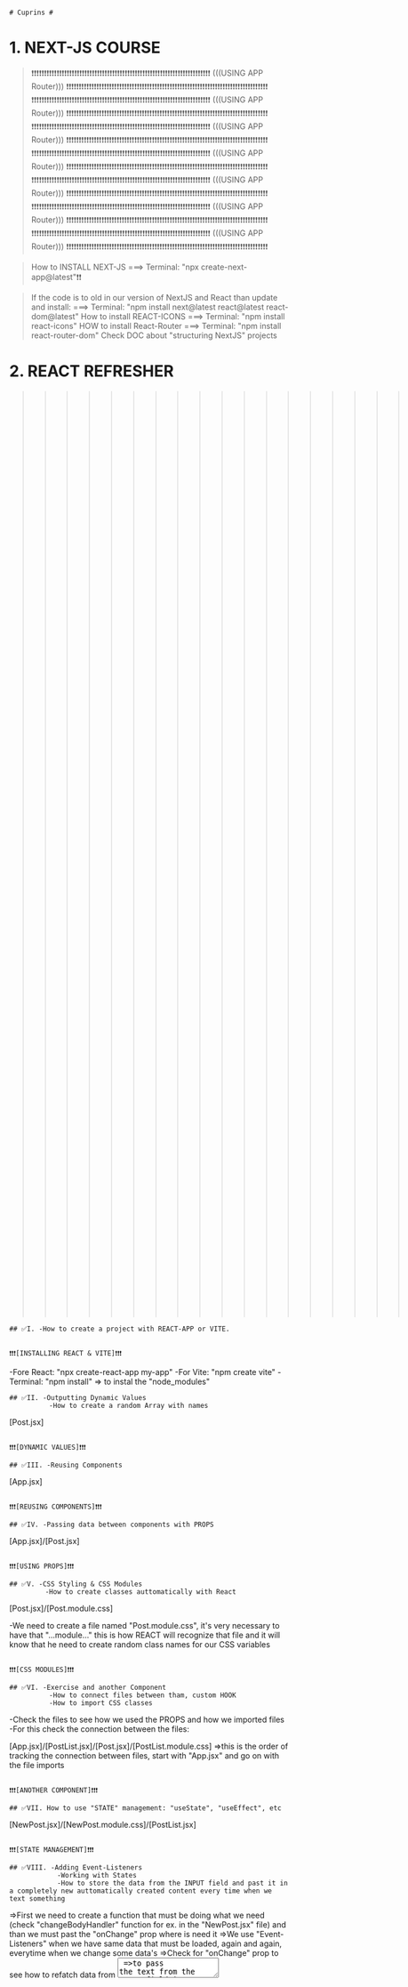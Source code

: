                                                                               # Cuprins #

# 1. NEXT-JS COURSE

> ❗❗❗❗❗❗❗❗❗❗❗❗❗❗❗❗❗❗❗❗❗❗❗❗❗❗❗❗❗❗❗❗❗❗❗❗❗❗❗❗❗❗❗❗❗❗❗❗❗❗❗❗❗❗❗❗❗❗❗❗❗❗❗❗❗❗❗❗❗❗❗ (((USING APP Router))) ❗❗❗❗❗❗❗❗❗❗❗❗❗❗❗❗❗❗❗❗❗❗❗❗❗❗❗❗❗❗❗❗❗❗❗❗❗❗❗❗❗❗❗❗❗❗❗❗❗❗❗❗❗❗❗❗❗❗❗❗❗❗❗❗❗❗❗❗❗❗❗❗❗❗❗❗❗❗❗❗
> ❗❗❗❗❗❗❗❗❗❗❗❗❗❗❗❗❗❗❗❗❗❗❗❗❗❗❗❗❗❗❗❗❗❗❗❗❗❗❗❗❗❗❗❗❗❗❗❗❗❗❗❗❗❗❗❗❗❗❗❗❗❗❗❗❗❗❗❗❗❗❗ (((USING APP Router))) ❗❗❗❗❗❗❗❗❗❗❗❗❗❗❗❗❗❗❗❗❗❗❗❗❗❗❗❗❗❗❗❗❗❗❗❗❗❗❗❗❗❗❗❗❗❗❗❗❗❗❗❗❗❗❗❗❗❗❗❗❗❗❗❗❗❗❗❗❗❗❗❗❗❗❗❗❗❗❗❗
> ❗❗❗❗❗❗❗❗❗❗❗❗❗❗❗❗❗❗❗❗❗❗❗❗❗❗❗❗❗❗❗❗❗❗❗❗❗❗❗❗❗❗❗❗❗❗❗❗❗❗❗❗❗❗❗❗❗❗❗❗❗❗❗❗❗❗❗❗❗❗❗ (((USING APP Router))) ❗❗❗❗❗❗❗❗❗❗❗❗❗❗❗❗❗❗❗❗❗❗❗❗❗❗❗❗❗❗❗❗❗❗❗❗❗❗❗❗❗❗❗❗❗❗❗❗❗❗❗❗❗❗❗❗❗❗❗❗❗❗❗❗❗❗❗❗❗❗❗❗❗❗❗❗❗❗❗❗
> ❗❗❗❗❗❗❗❗❗❗❗❗❗❗❗❗❗❗❗❗❗❗❗❗❗❗❗❗❗❗❗❗❗❗❗❗❗❗❗❗❗❗❗❗❗❗❗❗❗❗❗❗❗❗❗❗❗❗❗❗❗❗❗❗❗❗❗❗❗❗❗ (((USING APP Router))) ❗❗❗❗❗❗❗❗❗❗❗❗❗❗❗❗❗❗❗❗❗❗❗❗❗❗❗❗❗❗❗❗❗❗❗❗❗❗❗❗❗❗❗❗❗❗❗❗❗❗❗❗❗❗❗❗❗❗❗❗❗❗❗❗❗❗❗❗❗❗❗❗❗❗❗❗❗❗❗❗
> ❗❗❗❗❗❗❗❗❗❗❗❗❗❗❗❗❗❗❗❗❗❗❗❗❗❗❗❗❗❗❗❗❗❗❗❗❗❗❗❗❗❗❗❗❗❗❗❗❗❗❗❗❗❗❗❗❗❗❗❗❗❗❗❗❗❗❗❗❗❗❗ (((USING APP Router))) ❗❗❗❗❗❗❗❗❗❗❗❗❗❗❗❗❗❗❗❗❗❗❗❗❗❗❗❗❗❗❗❗❗❗❗❗❗❗❗❗❗❗❗❗❗❗❗❗❗❗❗❗❗❗❗❗❗❗❗❗❗❗❗❗❗❗❗❗❗❗❗❗❗❗❗❗❗❗❗❗
> ❗❗❗❗❗❗❗❗❗❗❗❗❗❗❗❗❗❗❗❗❗❗❗❗❗❗❗❗❗❗❗❗❗❗❗❗❗❗❗❗❗❗❗❗❗❗❗❗❗❗❗❗❗❗❗❗❗❗❗❗❗❗❗❗❗❗❗❗❗❗❗ (((USING APP Router))) ❗❗❗❗❗❗❗❗❗❗❗❗❗❗❗❗❗❗❗❗❗❗❗❗❗❗❗❗❗❗❗❗❗❗❗❗❗❗❗❗❗❗❗❗❗❗❗❗❗❗❗❗❗❗❗❗❗❗❗❗❗❗❗❗❗❗❗❗❗❗❗❗❗❗❗❗❗❗❗❗
> ❗❗❗❗❗❗❗❗❗❗❗❗❗❗❗❗❗❗❗❗❗❗❗❗❗❗❗❗❗❗❗❗❗❗❗❗❗❗❗❗❗❗❗❗❗❗❗❗❗❗❗❗❗❗❗❗❗❗❗❗❗❗❗❗❗❗❗❗❗❗❗ (((USING APP Router))) ❗❗❗❗❗❗❗❗❗❗❗❗❗❗❗❗❗❗❗❗❗❗❗❗❗❗❗❗❗❗❗❗❗❗❗❗❗❗❗❗❗❗❗❗❗❗❗❗❗❗❗❗❗❗❗❗❗❗❗❗❗❗❗❗❗❗❗❗❗❗❗❗❗❗❗❗❗❗❗❗

> How to INSTALL NEXT-JS ===> Terminal: "npx create-next-app@latest"❗❗

> If the code is to old in our version of NextJS and React than update and install: ===> Terminal: "npm install next@latest react@latest react-dom@latest"
> How to install REACT-ICONS ===> Terminal: "npm install react-icons"
> HOW to install React-Router ===> Terminal: "npm install react-router-dom"
> Check DOC about "structuring NextJS" projects

# 2. REACT REFRESHER

> > > > > > > > > > > > > > > > > > > > > > > > > > > > > > > > > > (((REACT-Crash-Course.-Next-JS ))) <<<<<<<<<<<<<<<<<<<<<<<<<<<<<<<<<<<<<<<<<<<<<<<<<<<<<<<<<<<<<<<<<

    ## ✅I. -How to create a project with REACT-APP or VITE.

                                                                     ❗❗❗[INSTALLING REACT & VITE]❗❗❗

-Fore React: "npx create-react-app my-app"
-For Vite: "npm create vite"
-Terminal: "npm install" => to instal the "node_modules"

    ## ✅II. -Outputting Dynamic Values
              -How to create a random Array with names

[Post.jsx]

                                                                        ❗❗❗[DYNAMIC VALUES]❗❗❗

    ## ✅III. -Reusing Components

[App.jsx]

                                                                        ❗❗❗[REUSING COMPONENTS]❗❗❗

    ## ✅IV. -Passing data between components with PROPS

[App.jsx]/[Post.jsx]

                                                                            ❗❗❗[USING PROPS]❗❗❗

    ## ✅V. -CSS Styling & CSS Modules
             -How to create classes auttomatically with React

[Post.jsx]/[Post.module.css]

-We need to create a file named "Post.module.css", it's very necessary to have that "...module..." this is how REACT will recognize that file and it will know that he need to create random class names for our CSS variables

                                                                            ❗❗❗[CSS MODULES]❗❗❗

    ## ✅VI. -Exercise and another Component
              -How to connect files between tham, custom HOOK
              -How to import CSS classes

-Check the files to see how we used the PROPS and how we imported files
-For this check the connection between the files:

[App.jsx]/[PostList.jsx]/[Post.jsx]/[PostList.module.css] =>this is the order of tracking the connection between files, start with "App.jsx" and go on with the file imports

                                                                        ❗❗❗[ANOTHER COMPONENT]❗❗❗

    ## ✅VII. How to use "STATE" management: "useState", "useEffect", etc

[NewPost.jsx]/[NewPost.module.css]/[PostList.jsx]

                                                                        ❗❗❗[STATE MANAGEMENT]❗❗❗

    ## ✅VIII. -Adding Event-Listeners
                -Working with States
                -How to store the data from the INPUT field and past it in a completely new auttomatically created content every time when we text something

=>First we need to create a function that must be doing what we need (check "changeBodyHandler" function for ex. in the "NewPost.jsx" file) and than we must past the "onChange" prop where is need it
=>We use "Event-Listeners" when we have same data that must be loaded, again and again, everytime when we change some data's
=>Check for "onChange" prop to see how to refatch data from <textarea/>
=>to pass the text from the INPUT field in a new content we must use "useState" Ract HOOK to do this

[NewPost.jsx]

                                                                            ❗❗❗[EVENT LISTENER & STATES]❗❗❗

    ## ✅IX. -Lifting State UP
              -How to use a "useState" or any other HOOK in the Parent file to be accesible in every file
              -HOOK State, making a state usable to all the files

=> If we have a state that is created in component A, but we need it in the component B we need to lift this state UP making it accesible to all the files that are connected with it

[NewPost.jsx]/[PostList.jsx]

                                                                            ❗❗❗[LIFTING THE STATE UP]❗❗❗

    ## ✅X. -The special children PROPS
             -How to pass PROPS/VALUES between files
             -How to create a POP-UP when you click a button

[PostList.jsx]/[Modal.jsx]

                                                                                ❗❗❗[CHILDREN PROPS]❗❗❗

    ## ✅XI. -State and conditional Content
              -How to close the MODAL WINDOW/ POP-UP content by pressing the BACKGROUND or the CLOSE Button

[PostList.jsx]/[Modal.jsx]

                                                                                ❗❗❗[MODAL WINDOW/POP-UP]❗❗❗

    ## ✅XII. -Adding a Shared Header & More State Management
               -How to open the MODAL WINDOW/ POP-UP content when we press a Button
               -How to create a Header

[MainHeader.jsx]/[App.jsx.=>replacing.the.name.with.the.file=>"Posts.jsx"]/[PostList.jsx]/[]

                                                                                ❗❗❗[POP-UP BUTTON]❗❗❗

    ## ✅XIII. Adding the Form Buttons

[NewPost.jsx]/[PostsList.jsx]

                                                                                ❗❗❗[FORM BUTTONS]❗❗❗

    ## ✅XIV. -Handling Form Submission
               -How to Submit the content MODAL WINDOW/POP-UP when press the "Submit" button
               -How to create dinamically/automatically new content when "Submit" the FORM

[NewPost.jsx]

                                                                                ❗❗❗[SUBMIT THE FORM]❗❗❗

    ## ✅XV. -Updating State Based on Previous State
              -How to take data from the INPUT content and create dynamically a new content in the page/display instead of hard coding

=> First we must take the data from "function submitHandler(event){...}" from "NewPost.jsx" file, check the "console.log" to see the data, and we must pass it in the "PostsList.jsx" file

[PostList.jsx]/[NewPost.jsx]

                                                                            ❗❗❗[UPDATING STATES DYNAMICALLY]❗❗❗

    ## ✅XVI. -Outputting List Data
               -How to take Data from the INPUT field and use it to create a new content

[PostList.jsx]/[]

                                                                            ❗❗❗[OUTPUTTING LIST DATA]❗❗❗

    ## ✅XVII. -Adding a Backend to the React SPA
                -Dummy Backend
                -How to create a STORE, rest API, backend SERVER

[FOLDER.dummy.backend.react.crash.course]

                                                                                ❗❗❗[BACKEND SPA]❗❗❗

    ## ✅XVIII. -Sending a POST HTTP Request
                 -How to sent requests to BACKEND data base

-fetch();
[PostList.jsx]/[app.js]

                                                                                ❗❗❗[BACKEND REQUESTS]❗❗❗

    ## ✅XIX. -Handling Side Effects with useEffect()
               -How to use UseEffect()
               -Gow to fetch page when we first visit/reload the page

[PostList.jsx]

                                                                                ❗❗❗[EFFECT WITH USEEFFECT]❗❗❗

    ## ✅XX. -Handling Loading State
             -How to create a Loading State until fetching data

[PostsList.jsx]

                                                                                    ❗❗❗[LOADING STATE]❗❗❗

    ## ✅XXI. -Understanding & Adding Routing
               -How to create more pages and connected them togheter
               -How to install REACT ROUTER
               -Addin Routes/connecting pages
               -How to create "Layout Routes", making the pages  even after connected with the URL to work by sending also the PROPS for functionallity

> Terminal: "npm install react-router-dom"
> -ROUTING => connecting multiple PATH's, more pages connected between according to the URL

[LESSON.38]/[main.jsx]/[RootLayout.jsx]/[NewPost.jsx]/[Posts.jsx]/[]

                                                                                    ❗❗❗[ADDING ROUTING]❗❗❗

    ## ✅XXII. -Linking & Navigating
                -How to create links where we can navigate and the App to steal work
                -{ LINK } component provided be REACT under the hood

[MainHeader.jsx]/[Modal.jsx]/[NewPost.jsx]

                                                                                    ❗❗❗[LINKING & NAVIGATING]❗❗❗

    ## ✅XXIII. -How to submitt Data with action
                 -How to display content after submitting the POP-UP/MODAL WINDOW
                 -How to take data from the INPUT field

[Lesson.44]/[main.jsx]/[NewPost.jsx]

                                                                                    ❗❗❗[SUBMITTING DATA]❗❗❗

    ## ✅XXIV. -Dynamic Routes
                -How to open a content/MODAL WINDOW/Pop-Up windows when we click on his content

[Lesson.45]/[main.jsx]/[PostDetails.jsx]/[Post.jsx]

                                                                                    ❗❗❗[DYNAMIC ROUTES]❗❗❗

> > > > > > > > > > > > > > > > > > > > > > > > > > > > > > > > > .> > > > > > > > > > > > > > > > > > > > > > > > > > > > > > > > > .
> > > > > > > > > > > > > > > > > > > > > > > > > > > > > > > > > .> > > > > > > > > > > > > > > > > > > > > > > > > > > > > > > > > .
> > > > > > > > > > > > > > > > > > > > > > > > > > > > > > > > >
> > > > > > > > > > > > > > > > > > > > > > > > > > > > > > > > > > (((2.NextJs.first.project))) <<<<<<<<<<<<<<<<<<<<<<<<<<<<<<<<<<<<<<<<<<<<<<<<<<<<<<<<<<<<<<<<<
> > > > > > > > > > > > > > > > > > > > > > > > > > > > > > > > > > .> > > > > > > > > > > > > > > > > > > > > > > > > > > > > > > > > .
> > > > > > > > > > > > > > > > > > > > > > > > > > > > > > > > > > .> > > > > > > > > > > > > > > > > > > > > > > > > > > > > > > > > .

# 3. NextJS Essentials (App Router)

    ## ✅I. -Understanding File-based Routing & React Server Components

[Lesson.87]

                                                                                      ❗❗❗[---]❗❗❗

    ## ✅II. -Adding Another Route via the File System
              -How to Add new "path's"/connections/pages in NextJS
              -How to name you files

> 1)-We add new "path's"/connections by creating a New Folder inside of the ["app"] FOLDER, for ex we can add a folder named: ["about"]
> 2)-Inside of ["about"] folder we now create a file named [page.js], this will create the connection between files in NextJS
> -In NextJS the file name does matter, because the name is the one who tell NextJS that we want that file as a page, if we need it as a page, for ex: "page.js", this page is responsible for the ROOT page/HOME page/ starting page

[Lesson.88]/[check.the.files.from.project]/[ABOUT/page.js]

=> page.js >>> Define page content
=> layout.js >>> Define wrapper around pages
=> not-found.js >>> Define "Not Found" fallback page
=> error.js >>> Define "Error" fallback page
=> loading.js >>> Fallback page wich is shown when there is a "loading" time
=> route.js >>> API route. does NOT return JSX code but instead data in the JSON format

                                                                                      ❗❗❗[---]❗❗❗

    ## ✅III. -Navigating between pages
               -How to connect pages auttomatically in NextJS
               -How to use "LINK" to connect pages/ SPA in NextJS

> Import "<Link href="/folder name"> ... code ... </Link>

[APP/page.js]

                                                                                      ❗❗❗[LINK SPA]❗❗❗

    ## ✅IV. -Working with Pages & Layout

> The "Layout" will wrapp the entire App inside her, it'a like a cover
> In NextJS "metadata" represents the Header of the App

[layout.js]

                                                                                      ❗❗❗[PAGES & LAYOUT]❗❗❗

    ## ✅V. -How to organize you'r NextJS project
             -How to import CSS files in NextJS
             -How to set a FAV ICON, the small round IMG for our srv/app (inside of the Folder "app" create/place an "Icon" named [icon.png], oblidatory the "icon" name, and the NextJS will auttomatically take the IMG and make it FEV ICON)

[Lesson.91]/[APP/ABOUT/icon.png]

    ## ✅VI. -Confinguring Dynamic Routes & Using Route Paramaters
              -How to create more pages inside of one Folder and make those pades separate

=> [APP/BLOG] => and now we must add a folder inside of paranteze drepte, ex: "[slug]", [page.js]. Always create a "page.js", only in this way NextJS will create the connection between pages
=>the "[slug]" folder dont need any connection from another file, this will auttomatically be activate when the user enter something else, for ex: "link.../meals/asdnasfajsf" now the [slug] folder will be open, consider it like an Error folder

[APP/BLOG/[SLUG]/page.js]

                                                                                         ❗❗❗[MORE PAGES]❗❗❗

> > > > > > > > > > > > > > > > > > > > > > > > > > > > > > > > > .> > > > > > > > > > > > > > > > > > > > > > > > > > > > > > > > > .
> > > > > > > > > > > > > > > > > > > > > > > > > > > > > > > > > .> > > > > > > > > > > > > > > > > > > > > > > > > > > > > > > > > .
> > > > > > > > > > > > > > > > > > > > > > > > > > > > > > > > >
> > > > > > > > > > > > > > > > > > > > > > > > > > > > > > > > > > (((USING APP Router))) <<<<<<<<<<<<<<<<<<<<<<<<<<<<<<<<<<<<<<<<<<<<<<<<<<<<<<<<<<<<<<<<<
> > > > > > > > > > > > > > > > > > > > > > > > > > > > > > > > > > (((3.NextJs.The Foodies App))) <<<<<<<<<<<<<<<<<<<<<<<<<<<<<<<<<<<<<<<<<<<<<<<<<<<<<<<<<<<<<<<<<
> > > > > > > > > > > > > > > > > > > > > > > > > > > > > > > > > > .> > > > > > > > > > > > > > > > > > > > > > > > > > > > > > > > > .
> > > > > > > > > > > > > > > > > > > > > > > > > > > > > > > > > > .> > > > > > > > > > > > > > > > > > > > > > > > > > > > > > > > > .

# 4. NextJS Essentials (App Router)

=>The Parrent "Layout" from the Root will apply to all the child Folder, and the "Layouts" inside of the child Folders will apply only to those Folders
[MEALS/layout.js]

    ## ✅I. -Adding a Custom Component to a Layout
             -How to create a Clickable Logo, Link
             -Creating the HEADER

[layout.js]/[main-header.js]

                                                                                         ❗❗❗[CUSTOM COMPONENT]❗❗❗

    ## ✅II. -How to connect pages in NextJs

[check.The.Foodies.App]

    ## ✅III. -How to style the NextJS Project using CSS Modules
               -How to import CSS Classes in NextJS, React

[Lesson.99]/[main-header.js]/[main-header.css]

> import "./globals.css"; ---> this will affect all pages on all components❗❗❗❗
> import classes from "./main-header.module.css"; ---> this will import classes only for the current file❗❗❗❗

                                                                                         ❗❗❗[CSS MODULES STYLE]❗❗❗

    ## ✅IV. -How to optimize IMG's/images in NextJS. Image Component
              -How to upload "lazy images" that display's only if they're visible on the page, for better performance

> For more details check the DOC on the NEXT.js page at "Building Your Application" and <Image>
> Import auto settings for every desktop, device, etc from: "import logoImg from "@/assests/logo.png""
> import Image from "next/image" ... inside of code write: <Image>

[main-header.js]

                                                                                         ❗❗❗[[IMAGE]]❗❗❗

    ## ✅V. -How to add an IMAGE slideshow
             -How to create slides
             -How to auttomatically change/load IMG's at every "interval" amount of sec's

[IMAGES/image.slideshow.js]/[]

                                                                                         ❗❗❗[SLIDESHOW IMAGE]❗❗❗

    ## ✅VI. -React Server Components VS Client Components - When to use what?
             -How to auttomatically change/load IMG's at every "interval" amount of sec's
             -IMPORTANT, check doc's on NextJS about "React Server Components (RSC)" "Client Components"

> We need to use "use client"; at the top of the file to make effect. We use "use client" when we have some effect on the server client and not at the backend, all the actions on the client side/front-end will need the "use client" in NextJS
> "use client";

[image-slideshow.js]

                                                                                    ❗❗❗[SERVER/CLIENTS COMPONENTS]❗❗❗

    ## ✅VII. -Using Client Components Effieciently
               -How to check wich page is active, on wicch page is the user and make the title more shinny/different
               -Active path

> NextJS gives us this solution for checking the active path: "import {usePathname} from "next/navigation"" ....... check the [main-header.js]

[COMMUNITY/page.js]/[page.module.css]/[main-header.js]

                                                                                    ❗❗❗[EXERCISING CLIENT COMPONENTS]❗❗❗

    ## ✅VIII. -Outputting Meals Data & Images with Unknown Dimensions
                -How to upload IMG's with different dimensions & auto sett the full/filled dimensions
                -How to take data & IMG's

[MEALS/page.js]/[COMPONENTS/MEALS/meals-grid.js]/[COMPONENTS/MEALS/meal-item.js]

                                                                                    ❗❗❗[OUTPUTTING DATA & IMG's]❗❗❗

    ## ✅IX. -How to sett Up a SQLite Database
              -How to sett up a small backend for small mobile App
              -How to install a backend data base with SQL
              -How to Fetch data By Leveraging NextJS & Fullstack Capabilities
              -How to upload DATA's/INFO's from the backend
              -How to Fetch/Insert and Get Data from the backend file
              -How to directly use "async" and "await" in a function, available only in NextJS on server components and no "useEffect" HOOK

> Terminal: "npm install better-sqlite3" .NOTE (must cancel the APP terminal before proceed the instalation)
> "initdb.js" is a backend structure
> After Installing the SQLite and created the file run in the Terminal: "node initdb.js" to run the file
> In our case after the "node initdb.js" was finish there will be created a new file named "meals.db"

[initdb.js]/[MEALS/SHARE/page.js]/[LIB/meals.js]/[meal-item.js]/[meals-grid.js]

                                                                                    ❗❗❗[SQLITE DATABASE]❗❗❗

    ## ✅X. -Adding a Loading Page
             -Using Suspense & Streamed Responses For Granular Loading State Management
             -How to INSTANT display some contents but also the LOADING Spinner
             -Content & Loading Statement simultaneous

[APP/MEALS/loading-out.js]/[APP/page.js]/[APP/MEALS/page.js]

                                                                                    ❗❗❗[LOADING PAGE]❗❗❗

    ## ✅XI. -Handling Errors
              -How to set Errors for pages that are not founded/ for ex: "404 | page not found"
              -Handling "Not Found" States

[APP/MEALS/errors.js]/[LIB/meals.js]/[APP/not-found.js]

                                                                                    ❗❗❗[HANDLING ERROS]❗❗❗

    ## ✅XII. -Loading & Rendering Meal Details via Dynamic Routes & Route Parameters

[APP/MEALS/mealSLUG/page.js]/[LIB/meals.js]

                                                                            ❗❗❗[DYNAMIC ROUTES & ROUTE PARAMETERS]❗❗❗

    ## ✅XIII. -Throwing Not Found Erros For Individual Meals
                -How to Throw Erros for some specific cotents
                -Error "Not Found" function provided by NextJS(will acces the closest file for Errors in the App)

[MEALS/mealSLUG/page.js]

                                                                            ❗❗❗[INDIVIDUAL CONTENT ERROR]❗❗❗

    ## ✅XIV. -How to add new content/creating new "Meals" content
               -Uploading photo's/IMG's from computer
               -How to preview the IMG after you upload it, displaying a small version of the original IMG
               -How to Upload multiple IMG's
               -How to edit the "Choose picture/IMG" button

[Lesson.116]/[MEALS/SHARE/page.js]/[COMPONENTS/MEALS/image-picker.js]

                                                                            ❗❗❗[CREATING NEW CONTENT]❗❗❗
                                                                            ❗❗❗[PREVIEW IMAGE]❗❗❗

    ## ✅XV. -Introducing & Using Server Actions for Handling Form Submissions
              -How to store/take info's/data from the "Form Submissions/Fields"
              -How to create new content after adding/completing the Form Submissions
              -How to Store Server Actions in Separate Files (used when we want to store data from Input Form inside of a page wich is "use client", NOTE that we can't store info's in a file that is "use client" so check the files, check the "actions.js" file from bellow 👇)

[MEALS/SHARE/page.js]/[COMPONENTS/LIB/actions.js]

                                                                            ❗❗❗[HANDLING FORM SUBMISSIONS]❗❗❗

    ## ✅XVI. -Creating a Slug & Sanitizing User Input for XSS Preotection
               -How to save/store meals
               -How to save/How to store data
               -How to protect against cross-site scripting attacks
               -How to install "Slug"/How to create friendly Titles using Slugify

> Terminal: npm install slugify ----->friendly and recreated URL titles
> Terminal: npm install xss ----->Protection against scrpt attacks
> We need to Protect our App. from Scripting attack because we are storing the data's/info's from the user and siplaying as an HTML, check the [MEALS/mealSLUG/page.js]

[LEAB/meals.js]

                                                                                    ❗❗❗[XSS PROTECTION]❗❗❗

    ## ✅XVII. -Storing Uploaded Images & Storing Data in the Database
                -How to store IMG's in the Database
                -How to use "fs" fileSystem/API: "import fs from 'node:fs'"
                -How to create a "path" to the IMG and not store it in the Data Base, good for Performance
                -How to "redirect" the user to a different page after finishing to complet some conte/create a new "meal" table

[Lesson.122]/[PUBLIC/images]/[LIB/meals]

                                                                                    ❗❗❗[STORING IMG's]❗❗❗

    ## ✅XVIII. -Managing the Form Submission Status with useFormStatus
                 -How to update the Button and tell the User that the request it's on its way

> we need to import the: import {useFormStatus} from 'react-dom';

[COMPONENTS/MEALS/meals-form-submit.js]/[]

                                                                                    ❗❗❗[SUBMISSION STATUS]❗❗❗

    ## ✅XIX. -Adding Server-Side Input Validation
               -How to check/validate the data/info's that we take from the user
               -How to check data's from the User
               -How to validate Data on the Server-Side and not only on the Client-Side
               -How to display the Error Validation on the same Page where we have the INPUT field page for data/info's, bcs if we sent the User to an Error Page than all the info's from completed fields will be lost, so we can display that Error on the same page
               -Working with Server Action Responses & useFormState

> NOTE . we make the Error to work and be displayed on the same page and not redirect, but this Error can also be customized, something fancy or some POP-UP, etc

[LIB/actions.js]/[MEALS/SHARE/page.js]

                                                                                    ❗❗❗[INPUT VALIDATION]❗❗❗

    ## ✅XX. -How to prepare the project ofr Production in NextJS and making the App to work as expected
              -How to FIX the Cache in NextJS

> Starting for PRODUCTION... Terminal: 'npm run build'
> Checking the App... Termina: 'npm start'

[Lesson.126]/[LIB/action.js]/[]

                                                                                    ❗❗❗[FIXING NEXT.JS FOR PRODUCTION]❗❗❗

    ## ✅XXI. -How to store IMG's for NextJS App./ Need to use another Library that act like a Cloud where the App. can store those IMG's
               -Check the Lesson 128-129

[Lesson.128-129]

    ## ✅XXII. -How to add "Static MetaData" to pages

> This Metadata represents the title and descrition of a page, if we add this code to every file/page that we have we can set different titles to all our contents

[Lesson.130]/[layout.js]/[MEALS/page.js]

                                                                                    ❗❗❗🌠🌠[STATIC METADATA]🌠🌠❗❗❗

    ## ✅XXIII. -How to add "Dynamic MetaData" to pages

> This "Dynamic MetaData" is used for pages that will be re-render/dynamic pages

[MEALS/mealSLUG/page.js]

                                                                                    ❗❗❗🌠🌠[DYNAMIC METADATA]🌠🌠❗❗❗

> ❗❗❗❗❗❗❗❗❗❗❗❗❗❗❗❗❗❗❗❗❗❗❗❗❗❗❗❗❗❗❗❗❗❗❗❗❗❗❗❗❗❗❗❗❗❗❗❗❗❗❗❗❗❗❗❗❗❗❗❗❗❗❗❗❗❗❗❗❗❗ (((USING PAGES Router))) ❗❗❗❗❗❗❗❗❗❗❗❗❗❗❗❗❗❗❗❗❗❗❗❗❗❗❗❗❗❗❗❗❗❗❗❗❗❗❗❗❗❗❗❗❗❗❗❗❗❗❗❗❗❗❗❗❗❗❗❗❗❗❗❗❗❗❗❗❗❗❗❗❗❗❗❗❗❗❗❗
> ❗❗❗❗❗❗❗❗❗❗❗❗❗❗❗❗❗❗❗❗❗❗❗❗❗❗❗❗❗❗❗❗❗❗❗❗❗❗❗❗❗❗❗❗❗❗❗❗❗❗❗❗❗❗❗❗❗❗❗❗❗❗❗❗❗❗❗❗❗❗ (((USING PAGES Router))) ❗❗❗❗❗❗❗❗❗❗❗❗❗❗❗❗❗❗❗❗❗❗❗❗❗❗❗❗❗❗❗❗❗❗❗❗❗❗❗❗❗❗❗❗❗❗❗❗❗❗❗❗❗❗❗❗❗❗❗❗❗❗❗❗❗❗❗❗❗❗❗❗❗❗❗❗❗❗❗❗
> ❗❗❗❗❗❗❗❗❗❗❗❗❗❗❗❗❗❗❗❗❗❗❗❗❗❗❗❗❗❗❗❗❗❗❗❗❗❗❗❗❗❗❗❗❗❗❗❗❗❗❗❗❗❗❗❗❗❗❗❗❗❗❗❗❗❗❗❗❗❗ (((USING PAGES Router))) ❗❗❗❗❗❗❗❗❗❗❗❗❗❗❗❗❗❗❗❗❗❗❗❗❗❗❗❗❗❗❗❗❗❗❗❗❗❗❗❗❗❗❗❗❗❗❗❗❗❗❗❗❗❗❗❗❗❗❗❗❗❗❗❗❗❗❗❗❗❗❗❗❗❗❗❗❗❗❗❗
> ❗❗❗❗❗❗❗❗❗❗❗❗❗❗❗❗❗❗❗❗❗❗❗❗❗❗❗❗❗❗❗❗❗❗❗❗❗❗❗❗❗❗❗❗❗❗❗❗❗❗❗❗❗❗❗❗❗❗❗❗❗❗❗❗❗❗❗❗❗❗ (((USING PAGES Router))) ❗❗❗❗❗❗❗❗❗❗❗❗❗❗❗❗❗❗❗❗❗❗❗❗❗❗❗❗❗❗❗❗❗❗❗❗❗❗❗❗❗❗❗❗❗❗❗❗❗❗❗❗❗❗❗❗❗❗❗❗❗❗❗❗❗❗❗❗❗❗❗❗❗❗❗❗❗❗❗❗
> ❗❗❗❗❗❗❗❗❗❗❗❗❗❗❗❗❗❗❗❗❗❗❗❗❗❗❗❗❗❗❗❗❗❗❗❗❗❗❗❗❗❗❗❗❗❗❗❗❗❗❗❗❗❗❗❗❗❗❗❗❗❗❗❗❗❗❗❗❗❗ (((USING PAGES Router))) ❗❗❗❗❗❗❗❗❗❗❗❗❗❗❗❗❗❗❗❗❗❗❗❗❗❗❗❗❗❗❗❗❗❗❗❗❗❗❗❗❗❗❗❗❗❗❗❗❗❗❗❗❗❗❗❗❗❗❗❗❗❗❗❗❗❗❗❗❗❗❗❗❗❗❗❗❗❗❗❗
> ❗❗❗❗❗❗❗❗❗❗❗❗❗❗❗❗❗❗❗❗❗❗❗❗❗❗❗❗❗❗❗❗❗❗❗❗❗❗❗❗❗❗❗❗❗❗❗❗❗❗❗❗❗❗❗❗❗❗❗❗❗❗❗❗❗❗❗❗❗❗ (((USING PAGES Router))) ❗❗❗❗❗❗❗❗❗❗❗❗❗❗❗❗❗❗❗❗❗❗❗❗❗❗❗❗❗❗❗❗❗❗❗❗❗❗❗❗❗❗❗❗❗❗❗❗❗❗❗❗❗❗❗❗❗❗❗❗❗❗❗❗❗❗❗❗❗❗❗❗❗❗❗❗❗❗❗❗
> ❗❗❗❗❗❗❗❗❗❗❗❗❗❗❗❗❗❗❗❗❗❗❗❗❗❗❗❗❗❗❗❗❗❗❗❗❗❗❗❗❗❗❗❗❗❗❗❗❗❗❗❗❗❗❗❗❗❗❗❗❗❗❗❗❗❗❗❗❗❗ (((USING PAGES Router))) ❗❗❗❗❗❗❗❗❗❗❗❗❗❗❗❗❗❗❗❗❗❗❗❗❗❗❗❗❗❗❗❗❗❗❗❗❗❗❗❗❗❗❗❗❗❗❗❗❗❗❗❗❗❗❗❗❗❗❗❗❗❗❗❗❗❗❗❗❗❗❗❗❗❗❗❗❗❗❗❗
> ❗❗❗❗❗❗❗❗❗❗❗❗❗❗❗❗❗❗❗❗❗❗❗❗❗❗❗❗❗❗❗❗❗❗❗❗❗❗❗❗❗❗❗❗❗❗❗❗❗❗❗❗❗❗❗❗❗❗❗❗❗❗❗❗❗❗❗❗❗❗ (((USING PAGES Router))) ❗❗❗❗❗❗❗❗❗❗❗❗❗❗❗❗❗❗❗❗❗❗❗❗❗❗❗❗❗❗❗❗❗❗❗❗❗❗❗❗❗❗❗❗❗❗❗❗❗❗❗❗❗❗❗❗❗❗❗❗❗❗❗❗❗❗❗❗❗❗❗❗❗❗❗❗❗❗❗❗

# 5. Section 4: Pages & File-based Routing ==== on GIT-HUB search "Pages-Router"

    ## ✅I. -Adding Pages/Structure the Project

> In "Page Router" we need to always create first a file named "index.js" in every folder, this will represents our first page, the next page can be named "about.js" or something like that, check the structure of the Project files of the Section 4:
> We can create dynamic Pages/ re-renders pages with parts that must be re-render, those files need to be created like this: "[projectid].js", "[name].js", etc., check the structure files === this file will be accesed every time when there will be accesed something diffferent in the API, for ex: "link/about/asdasacsc", this will acces the file "[projectid].js"

    ## ✅II. -Building Nested Dynamic Routes & Paths
              -How to build Dynamic Paths/Routes

> Let's say that we have more clients and each of them have some different data's/info's that need to be manage and also those info's are dynamic, not static, so we need to create some Dynamic Paths
> NOTE!!! We can also have another Dynamic Folder inside of the [ID] folder, or an Dynamic file, etc

[PAGES/CLIENTS/index.js]/[PAGES/CLIENTS/ID/index.js]/[PAGES/CLIENTS/ID/clientprojectid.js]

                                                                                    ❗❗❗🌠🌠[DYNAMIC ROUTES]🌠🌠❗❗❗

    ## ✅III. -Adding Catch-All Routes

[PAGES/BLOG/...slug.js]/

                                                                                    ❗❗❗📍📍[CATCH-ALL ROUTES]📍📍❗❗❗

    ## ✅IV. -Navigating with the "Link" Component
              -How to connect pages with "Link" Component
              -How to create a dynamic Data-Base from where we can take auttomatically data without hard coding

> We use "Link" Component to have the advantage of a SPA

[PAGES/index.js]/[PAGES/CLIENTS/index.js]

function ClientsPage() {
const clients = [
{ id: "mci-ilie", name: "Milici Ilie" },
{ id: "mci-roxana", name: "Milici Roxana" },
{ id: "mci-luca", name: "Milici Luca" },
{ id: "mci-david", name: "Milici David" },
];

return (

<div>
<h1>The Clients Page!</h1>
<ul>
{clients.map((client) => (
<li key={client.id}>
<Link href={`/clients/${client.id}`}>{client.name}</Link>
</li>
))}
</ul>
</div>

...another alternative for the <Link href={{pathname: "/client/[id]", query: {id: client.id}}}>

                                                                                    ❗❗❗🔗🔗[LINK NAVIGATION]🔗🔗❗❗❗

    ## ✅V. -Navigating Programmatically

> How to create a Button that take us to another page instantly when is pressed

[PAGES/CLIENTS/ID/index.js]

                                                                               ❗❗❗🔘🔘[Navigating Programmatically]🔘🔘❗❗❗

    ## ✅VI. -Adding an Error page/ 404 page

> For this to work we must create a file named [404.js], NextJS will find this page immediatly thanks to it's name when there will be founded an error 404 not found, and in this file we can customize/display whatever message we want

[PAGES/404.js]

# 6. SECTION 5: Project Time:Working with File-based Routing. On GitHub search:-Nextjs-routing-starting-setup

> Files and folders stored outside of public/ are NOT made accessible by NextJS - visitors can NOT load files from there
> NOTE === in the 'PAGES' folder we must add only Foldes and Files that we want to become routes/paths, because those files/folders will be connected by default by NextJS as pages and create routes between them, so in the "PAGES" Folder we must create only pages files/folders === so we dont create regular components in the "PAGES" folder, or a list component, etc ...
> For normal functions/components/lists/etc... we need to create a "COMPONENTS" Folder and in there we will create files for our working files

    ## ✅I. -How to add React components and Connect Components
             -How to create a Format Date/humanReadableDate

[Lesson.157]/[COMPONENTS/EVENTS/event-item.js]/[COMPONENTS/EVENTS/event-list.js]

                                                                               ❗❗❗💾💾[CONNECT REACT COMPONENTS]💾💾❗❗❗

    ## ✅II. -Adding Buttons and Icons

> Now this will not be a Button, but a link, but it will look like a Button

[COMPONENTS/UI/button.js]/[COMPONENTS/EVENTS/event-item.js]

                                                                                    ❗❗❗🍧🍧[BUTTONS & ICONS]🍧🍧❗❗❗

    ## ✅III. -How to add Dynamic Route to pages/"Event Detail" page

[PAGES/EVENTS/eventId.js]/[]

                                                                                    ❗❗❗🧨🧨[DYNAMIC ROUTE]🧨🧨❗❗❗

    ## ✅IV. -How to create a General Navigation BAR/ Layout component
              -How to create Button for going page to the previous page

> Here comes in to action the "\_app.js" file, here NextJS will set the style and all the changes to all the pages, check the file for more info's
> This will take effect because here, in the "PAGES" we have only pages, so the "\_app.js" will apply the effects to all the pages

[COMPONENTS/LAYOUT/layout.js]/[COMPONENTS/LAYOUT/main-header.js]/[PAGES/_app.js]

                                                                                    ❗❗❗🧭🧭[NAVIGATION BAR]🧭🧭❗❗❗

    ## ✅V. -How to filter, creating a Filter Form for Filtering Events
             -How to create a Button that will render either a Link either a normal Button, depending where is called - Reusable Button
             -How to create a Programmatically Navigation

> This "Programmatically Navigation" is a bit Hard, there for check the Lesson.165 from M.Scwarzmweller NextJS

[COMPONENTS/EVENTS/events-search.js]/[COMPONENTS/UI/button.js]/[PAGES/EVENTS/index.js]/[]

                                                                                    ❗❗❗📂📂[FILTERING EVENTS]📂📂❗❗❗

    ## ✅VI. -How to extract Data from the Filter Events and display the correct pages depending on those values
              -Extracting Data on the Catch-All Page

> We need to extract from our URL the "year" and the "month" and display the event/s that trigger those demands

[PAGES/EVENTS/...slug.js]/[]

                                                                                    ❗❗❗💱💱[EXTRACTING DATA]💱💱❗❗❗

# 7. SECTION 6. Page Pre-Rendering & Data Fetching. On GitHub: 'data-fetching-starting-project'

> How to use NextJS to create a Full App with BackEnd
> GOOD THEORY LESSONS, especially for interviews. Check Lessons: 171, 172, 173
> Very IMPORTANT to keep in mind that the NextJS can pre-render the content immediatly and not wait for data fetching/loading other data from the Backend

    ## ✅I. -Adding "getStaticProps" To Pages
             -How to Pre-render the content and not to wait to load the entire web/page/app/etc

> Must have this exact name "getStaticProps"

[PAGES/index.js]/[]

                                                                                ❗❗❗🥠🥠[GETSTATICPROPS TO PAGES]🥠🥠❗❗❗

    ## ✅II. -Running Server-side Code & Using the Filesystem///
              -How to work with the File System (FS)///How to use "getStaticProps"///
              -How to create a path to the Backend file//
              -How to connect with the BackEnd file

> import fs from 'fs'; ... this is the File System(fs)

[PAGES/index.js]/[]

                                                                                ❗❗❗🐕‍🦺🐕‍🦺[SERVERS-SIDE CODE]🐕‍🦺🐕‍🦺❗❗❗

    ## ✅III. -Utilizing Incremental Static Generation (ISR)
              -How to auttomatically add new content in NextJS
              -How to continously update you't page auttomatically, to fetch new introduced data/info's from the user
              -How to autto reload the Page in production
              -Deeper understanding about "getStatiProps" & Configuration Options at [Lesson.180]
              -How to display a 'Not Found 404' page/ An error page
              -How to "Redirect" the User when the page failed to Feetch and we whant to sent the User to another page

> How to prepare the project for production: Terminal: 'npm run build'
> How to run the Project on you'r machine to see faster how is work: 'npm start' or if you want it to see in the browser write 'npm start dev'

[Lesson.178]/[PAGES/index.js]

                                                                                ❗❗❗🥨🥨[SERVERS-SIDE CODE]🥨🥨❗❗❗

    ## ✅IV. -Working with Dynamic Parameters
             -How to create Clickable list witch will take you to a page showing the 'description' of the product
             -Clickable List that opens a 'description' content
             -How to read the 'dummy-backend' file and return only 1 product from it and not all the content

> In case that we have a more cmplex backend, let's say the 'description' from our 'dummy-backend.json' file
> We created a new file for the 'description' of our list, NOTE!!!! the name [pid].js comes from 'product id', you can choose any name, but it must have the 'id' added at the end
> BETTER SOLUTION we can create a Folder named [PID] and there we can create a file [index.js] where we can create our 'description'

[DATA/dummy-backend.json]/[PAGES/index.js]/[PAGES/pid.js]/[Lesson.181]

                                                                                ❗❗❗🧨🧨[DYNAMIC PARAMETERS]🧨🧨❗❗❗

    ## ✅V. -Introducing 'getStaticPaths' for Dynamic Pages
             -How to use 'getStaticProps' & 'getStaticPaths'
             -How to use 'Fallback Pages'
             -How to load 'Paths' dynamically
             -NOTE !!! For only 'index.js' files we need only 'getStaticProps', but for Dynamic pages we need both of them 'getStaticProps' & 'getStaticPaths'
             -NOTE !!! We can only use either 'getStaticProps' or 'getServerSideProps', because they kind of clash, they fulfill almost the same job, taking PROPS/etc, but they run at different times

> We most use "getStaticPaths" every time when we have a Dynamic Page/auto loaded/re-render/re-fatching page, bcs in our case we won't have just 1 page to render [pid].js, but multyple pages, multiple id's that can be accessed, so NextJS doesn't know how many pages need to re-generate for this Dynamic Page [pid].js, bcs like I say'd there can be like 100 <Link>'s ... or more, so bcs of this Dynamic Pages like this are not pre-generated by default, but are pre-generated just in time on the server
> Dynamic pages ([id].js etc) don't just need data: You also need to know wich [id] values will be available ===>>> Multiple concrete[id] page instances (e.g. id=1, id=2 etc) are pre-regenrated ===>>> "export async function getStaticProps(){...}" is the function that can handle this Dynamic Pages situation, this function must be only in the Dynamic Page File to makee aware the NextJS about this situation

[Section.6/Lesson.182]/[PAGES/pid.js]

                                                                                ❗❗❗🚓🚓[GET.STATIC.PATHS]🚓🚓❗❗❗

    ## ✅VI.  -Fallback Pages & 'Not Found' Pages
              -How to create a 'fallback' page
              -How to create a 404 page Error
              -How to create a page that will be displayed auttomatically by NextJS when the User try to acces a page that doesn't exist

[PAGES/pid.js]/[]

                                                                                ❗❗❗📃📃[404 PAGE ERROR]📃📃❗❗❗

    ## ✅VII. -Introducing 'getServerSideProps' for Server-side Rendering (SSR)
               -Using 'getServerSideProps' for Server-side Rendering
               -'getServerSideProps' and its Context
               -Dynamic Pages & 'getServerSideProps'
               -NOTE !!! We can only use either 'getStaticProps' or 'getServerSideProps', because they kind of clash, they fulfill almost the same job, taking PROPS/etc, but they run at different times

> This function is used when we want more acces to data from the Backend: 'export async function getServerSideProps(){ ... }'
> This function can be added only to your page component files
> !!! NOTE !!! With this function we have acces to the full request object as well, but also to the info's that we sent back and we can add extra headers if we want to !!!
> DOCUMENTATION about 'req' & 'res' at the Lesson 190: 'getServerSideProps' and its Context'/ there is a link

[Section.6/Lesson.188/Lesson.189]/[PAGES/PRODUCTS/user-profile.js]/[PAGES/uid.js]

                                                                                ❗❗❗🦯🦯[GET.SERVER.SIDE.PROPS]🦯🦯❗❗❗

    ## ✅VIII. -Introducing Cliend-Side Data Fetchings (And when to use it)
                -Implementing Client-Side Data Fetching
                -How to include/create 'Client-Side' Fetching with NextJS

> The Client-Side represents data's about the client, or anithyng that can changes frequently, there for is no meaning in pre=render those data's because will affect the performance of our site. In this situation we can use REACT: client-side fetching (useEffect() with fetch())
> How to create a BackEnd ===> Firebase (search on google), also check the Lesson [SECTION.6/Lesson.194] for some info's of how to use Firebase

[SECTION.6/Lesson.193/194]/[PAGES/last-sales.js]

                                                                                ❗❗❗🧗‍♂️🧗‍♂️[CLIENT-SIDE FETCHING]🧗‍♂️🧗‍♂️❗❗❗

    ## ✅IX. -Using the 'useSWR' NextJS Hook for Data Fetching
              -How to install 'useSWR' Hook
              -Check Documentation for more info about SWR

> Terminal: 'npm install swr'
> import useSWR from 'swr'

[PAGES/last-sales.js]/[]

                                                                                ❗❗❗⏭⏭[USE-SWR HOOK]⏭⏭❗❗❗

    ## ✅X. -How to combine Pre-Fetching with Client-Side Fetching

[PAGES/last-sales.js]/[SECTION.6,Lesson.197]

                                                                        ❗❗❗🐾🐾[PRE-FETCHING & CLIENT-SIDE FETCHING]🐾🐾❗❗❗

# 8. Section 7. Page Pre-rendering & Data Fetching. On Git-Hub: '7.nextjs-course-code-03-prj-routing'

                💀💀-NOTE!!! This project/App it's not working becasue of ERROR connection with the FIREBASE Data Base .......💀💀

    ## ✅I. -Practicing the Data Fetching from the previous section
             -How to add Static Site Generation (SSG) to the Home Page
             -How to add content auttomatically from the BackEnd

> On the Starter Page we want the Featured Events/ the content with new anounce's, but to be updated auttomatically
> Using 'getStaticProps' for a page that contains Static Data from the Backend that doesn't change so often
> How to take Data from Firebase BackEnd/ How to retrieve Data from Firebase: search on google for doc => 'firebase realtime database filter'

[PAGES/index.js]/[HELPERS/api-util.js]

                                                                        ❗❗❗🧬🧬[STATIC SITE GENERATION]🧬🧬❗❗❗

    ## ✅II. -Loading Data & Paths For Dynamic Pages

[SECTION.7]/[HELPERS/api-util.js]/[PAGES/EVENTS/eventId.js]/[PAGES/EVENTS/index.js]

                                                                             ❗❗❗🍡🍡[DATA & PATHS]🍡🍡❗❗❗

    ## ✅IV. -Optimizing Data Fetching

[SECTION.7]

    ## ✅V. -Workig on the 'All Events' Page

[SECTION.7]

    ## ✅VI. -Using Server-side Rendering (SSR)

[SECTION.7]

    ## ✅VII. -Adding Client-Side Data Fetching

[SECTION.7]

    ## ✅VIII. -NOTE!!! This project/App it's not working becasue of ERROR connection with the FIREBASE Data Base .......

# 9. Optimizing NextJS Apps

[For.detail.about.this.section.please.check.the.SECTION.8]
[For.detail.about.this.section.please.check.the.SECTION.8]

> PROBLEM: Connection with FIREBASE Data Base failed, so for more info's about the title's from above please check the Lesson's

    ## ✅I. How to add Meta and <head> Tags

    ## ✅II. Re-using Components, Logic &  Configuration

    ## ✅III. How to Optimize Images

[For.detail.about.this.section.please.check.the.SECTION.8]
[For.detail.about.this.section.please.check.the.SECTION.8]

# 10. Adding Backend Code with API Routes (Fullstack React). On GitHub: ..."9.nextjs-course-code-07-api-routes-starting-project"...

> How to send "NewsLetter's"/Email's to a Data-Base
> How to Store data from an Email/NewsLetter in some Data-Base
> How to POST a request with API Routes
> How to DELETE some content/data/request/etc with API Routes

    ## ✅I. -How to write API Routes
             -Parsing the Incomng Request & Executing Server-side Code

> Always create a folder named exactly 'api', we create this Folder 'api' most of the time in the folder 'pages'. Check also the App/Project structure folders & files
> The API Route is very recommended when we want to talk to a DataBase and secure our info's
> API = very good for Secure our data's when we sent our data to a BackEnd DataBase

[PAGES/API/feedback.js]/[PAGES/index.js]/[SECTION.9/Lesson.227]

                                                                             ❗❗❗🍡🍡[API ROUTES]🍡🍡❗❗❗

    ## ✅II. -How to send reequests to API Routes

> În general, atunci când vorbim despre formatul de date sau schimbul de date, folosim "JSON" cu majuscule. Când ne referim la extensia de fișier sau la nume de fișiere care conțin date în format JSON, folosim "json" cu litere mici.

[PAGES/index.js]/[]

                                                                        ❗❗❗🚙🚙[REQUESTS TO API ROUTES]🚙🚙❗❗❗

    ## ✅III. -How to use API Routes to get Data
               -How to create a Button that will redirect the User to a page where he can see the data/info's inserted in the BACKEND Data-Base
               -How to create a Button that will send a get request to the feedback API route and get the '{feedback:data}' from the file [PAGES/API/feedback.js]

[PAGES/API/feedback.js]/[PAGES/index.js]

                                                                          ❗❗❗🦧🦧[GETTING DATA WITH API]🦧🦧❗❗❗

    ## ✅IV. -How to use API Routes for Pre-Rendering Pages

> This method is good when we have the APP and the DataBase/HTTP/API on our computer, To get rid of the unnecessary requests being sent...

[PAGES/FEEDBACK/index.js]/[PAGES/API/feedback.js]

                                                                          ❗❗❗👾👾[PRE-RENDERING API ROUTES]👾👾❗❗❗

    ## ✅V.   -Creating & Using Dynamic API Routes
              -How to display/fetch data for every DYNAMIC ID with API
              -How to display different content when pressing a Button, unique content for every ID, autto fetching the data's from every new data

> Let's say for exemple that we have like in our case the API folowed by our folders "API-LINK/api/some feedback ID" and at the end we want a Dynamic API ID
> NOTE ! ! ! In the File [feedbackId].js we will create the connection between the Folder [API] and any ID pages that we added there, for ex a Link will be: "LINK-API/pages/api/[feedbackId].js", the [feedbackId].js will be Dynamic depending and changing on every unique ID
> NOTE!!! Dynamic API requests work also for different requests: PUT, POST, DELETE, GET, ETC... , it depends what function we write. For ex: [[[if(req.method === 'DELETE'){... delete code ...}]]]

[PAGES/API/feedbackId.js]/[PAGES/API/feedback.js]/[PAGES/FEEDBACK/index.js]

                                                                          ❗❗❗📿📿[DYNAMIC API ID's]📿📿❗❗❗

    ## ✅VI. -Exploring Different Ways of Structuring API Route Files

[SEXTION.9/Lesson.233]

# 11. Complete App Example: On GIT-HUB=> "10.nextjs-course-code-10-prj-blog-starting-setup"

    ## ✅I. -How to create Dynamic <Header/> on the top that will be displayed on every page
             -Dynamic <Header/>

[SECTION.8.for.more.detailed.exemple]/[PAGES/_app.js]/[COMPONENTS/LAYOUT/layout.js]/[COMPONENTS/LAYOUT/main-navigation]/[COMPONENTS/LAYOUT/logo.js]

                                                                          ❗❗❗🤕🤕[DYNAMIC HEADER]🤕🤕❗❗❗

    ## ✅II. -Working on the 'Featured Posts'

> Responsive IMG: <Image

            src={imagePath}
            alt={title}
            width={300}
            height={200}
            layout="responsive"
          />

[COMPONENTS/HOME-PAGE/featured-posts.js]/[COMPONENTS/POSTS/posts-grid.js]/[COMPONENTS/POSTS/post-item.js]

                                                                          ❗❗❗📮📮[FEATURED POSTS]📮📮❗❗❗

    ## ✅III. -How to render Dummy Post Data

[COMPONENTS/POSTS/post-grid.js]/[COMPONENTS/HOME-PAGE/featured-posts.js]/[PAGES/POSTS/index.js]

                                                                        ❗❗❗🌼🌼[DUMMY POST DATA]🌼🌼❗❗❗

    ## ✅IV. -How to convert #Markdown to HTML text
              -Rendering Markdown As JSX
              -Adding Markdown Files as a data Source
              -How to use Yaml in Markdown
              -How to create dynamic data/info's in Markdown files, check down in description lines
              -How to Read & Fetch Data from Markdown files
              -How to create Functions that Read & Fetch Data from Markdown files

> Terminal: 'npm install react-markdown'
> How to create a Markdown file: 'file-name.md'
> Dynamic data: At the top write:
>
> ---
>
> title:'Your title'
> date: '2024-03-23'
> author: 'MCI'
> etc...
>
> ---
>
> How to Read & Fetch Data from Markdown files. 1)Terminal: 'npm install gray-matter'

[COMPONENTS/POSTS/POST-DETAIL/post-content.js]/[POSTS/getting-started-with-nextjs.md]/[LIB/posts-util.js]

                                                                          ❗❗❗🔖🔖[MARKDOWN]🔖🔖❗❗❗

    ## ✅V. -How to render Dynamic Post Pages & Paths
             -How to Fetch Data's Dynamic from out Backend to displayed content

[LIB/posts-util.js]/[PAGES/POSTS/slug.js]/[SECTION.12.Lesson.275]

                                                                    ❗❗❗🎯🎯[FETCHING DATA DYNAMIC]🎯🎯❗❗❗

    ## ✅VI. -Adding the Contact API Route
              -How to create a function that check the Input data in the email Field
              -How to send Data From The Client to the API Route
              How to connect the Front-End Field with the Back-End Data-Base(MongoDB)

[SECTION.12/Lesson.281]/[PAGES/API/contact.js]/[COMPONENTS/CONTACT/contact-form.js]

                                                                    ❗❗❗🥒🥒[CONTACT API ROUTE]🥒🥒❗❗❗

    ## ✅VII. -How to use MongoDB

> Terminal: 'npm install mongodb'

[SECTION.10/Lessons.240-241]/[SECTION.12/Lesson.282]/[PAGES/API/contact.js]

                                                                        ❗❗❗🦋🦋[MONGO DB]🦋🦋❗❗❗

    ## ✅VIII. -How to create notifications in NextJS
                -Adding UI Feedback with Notifications

[COMPONENTS/UI/notification.js]/[COMPONENTS/CONTACT/contact-form.js]

                                                                    ❗❗❗🔔🔔[UI NOTIFICATIONS]🔔🔔❗❗❗

    ## ✅IX. -How to add 'head' Data/ Meta Data, a title for all the files

[PAGES/_app.js]/[PAGES/index.js]/[PAGES/contact.js]/[PAGES/POSTS/slug.js/&/index.js]

                                                                    ❗❗❗🎧🎧[HEAD/ META DATA]🎧🎧❗❗❗

    ## ✅X. -How to add a "_document.js" File
             -How to use a Portal
             -How to use functions/ some functionallity every where we need to

[PAGES/_document.js]/[COMPONENTS/UI/notification.js]

                                                                    ❗❗❗🗾🗾[_DOCUMENT.JS]🗾🗾❗❗❗

    ## ✅XI. -How to deploy NextJS app

> For more info's/docs about the deploying app with NextJS check the DOC about 'next config'
> In the DOC's the most helpful settings are: 'Redirects, Custom Headers, Base Path, Environment Variables'
> Creating the 'next.config.js' we can change those values, check the files 'next.config.js'

[SECTION.13]/[next.config.js]/[PAGES/API/contact.js]

                                                                    ❗❗❗🎎🎎[NEXT.CONFIG.JS]🎎🎎❗❗❗


    ## ✅XII. subtitlu

    ## ✅XIII. subtitlu

    ## ✅XIV. subtitlu

    ## ✅XV. subtitlu

    ## ✅XVI. subtitlu

    ## ✅XVII. subtitlu

    ## ✅XVIII. subtitlu

    ## ✅XIX. subtitlu

    ## ✅XX. subtitlu

# 12. Titlu

## ✅I. subtitlu

    ## ✅II. subtitlu

    ## ✅III. subtitlu

    ## ✅IV. subtitlu

    ## ✅V. subtitlu

    ## ✅VI. subtitlu

    ## ✅VII. subtitlu

    ## ✅VIII. subtitlu

    ## ✅IX. subtitlu

    ## ✅X. subtitlu

    ## ✅XI. subtitlu

    ## ✅XII. subtitlu

    ## ✅XIII. subtitlu

    ## ✅XIV. subtitlu

    ## ✅XV. subtitlu

    ## ✅XVI. subtitlu

    ## ✅XVII. subtitlu

    ## ✅XVIII. subtitlu

    ## ✅XIX. subtitlu

    ## ✅XX. subtitlu

# 13. Titlu

## ✅I. subtitlu

    ## ✅II. subtitlu

    ## ✅III. subtitlu

    ## ✅IV. subtitlu

    ## ✅V. subtitlu

    ## ✅VI. subtitlu

    ## ✅VII. subtitlu

    ## ✅VIII. subtitlu

    ## ✅IX. subtitlu

    ## ✅X. subtitlu

    ## ✅XI. subtitlu

    ## ✅XII. subtitlu

    ## ✅XIII. subtitlu

    ## ✅XIV. subtitlu

    ## ✅XV. subtitlu

    ## ✅XVI. subtitlu

    ## ✅XVII. subtitlu

    ## ✅XVIII. subtitlu

    ## ✅XIX. subtitlu

    ## ✅XX. subtitlu

# 14. Titlu

## ✅I. subtitlu

    ## ✅II. subtitlu

    ## ✅III. subtitlu

    ## ✅IV. subtitlu

    ## ✅V. subtitlu

    ## ✅VI. subtitlu

    ## ✅VII. subtitlu

    ## ✅VIII. subtitlu

    ## ✅IX. subtitlu

    ## ✅X. subtitlu

    ## ✅XI. subtitlu

    ## ✅XII. subtitlu

    ## ✅XIII. subtitlu

    ## ✅XIV. subtitlu

    ## ✅XV. subtitlu

    ## ✅XVI. subtitlu

    ## ✅XVII. subtitlu

    ## ✅XVIII. subtitlu

    ## ✅XIX. subtitlu

    ## ✅XX. subtitlu

# 15. Titlu

## ✅I. subtitlu

    ## ✅II. subtitlu

    ## ✅III. subtitlu

    ## ✅IV. subtitlu

    ## ✅V. subtitlu

    ## ✅VI. subtitlu

    ## ✅VII. subtitlu

    ## ✅VIII. subtitlu

    ## ✅IX. subtitlu

    ## ✅X. subtitlu

    ## ✅XI. subtitlu

    ## ✅XII. subtitlu

    ## ✅XIII. subtitlu

    ## ✅XIV. subtitlu

    ## ✅XV. subtitlu

    ## ✅XVI. subtitlu

    ## ✅XVII. subtitlu

    ## ✅XVIII. subtitlu

    ## ✅XIX. subtitlu

    ## ✅XX. subtitlu

# 16. Titlu

## ✅I. subtitlu

    ## ✅II. subtitlu

    ## ✅III. subtitlu

    ## ✅IV. subtitlu

    ## ✅V. subtitlu

    ## ✅VI. subtitlu

    ## ✅VII. subtitlu

    ## ✅VIII. subtitlu

    ## ✅IX. subtitlu

    ## ✅X. subtitlu

    ## ✅XI. subtitlu

    ## ✅XII. subtitlu

    ## ✅XIII. subtitlu

    ## ✅XIV. subtitlu

    ## ✅XV. subtitlu

    ## ✅XVI. subtitlu

    ## ✅XVII. subtitlu

    ## ✅XVIII. subtitlu

    ## ✅XIX. subtitlu

    ## ✅XX. subtitlu

# 17. Titlu

## ✅I. subtitlu

    ## ✅II. subtitlu

    ## ✅III. subtitlu

    ## ✅IV. subtitlu

    ## ✅V. subtitlu

    ## ✅VI. subtitlu

    ## ✅VII. subtitlu

    ## ✅VIII. subtitlu

    ## ✅IX. subtitlu

    ## ✅X. subtitlu

    ## ✅XI. subtitlu

    ## ✅XII. subtitlu

    ## ✅XIII. subtitlu

    ## ✅XIV. subtitlu

    ## ✅XV. subtitlu

    ## ✅XVI. subtitlu

    ## ✅XVII. subtitlu

    ## ✅XVIII. subtitlu

    ## ✅XIX. subtitlu

    ## ✅XX. subtitlu

# 18. Titlu

## ✅I. subtitlu

    ## ✅II. subtitlu

    ## ✅III. subtitlu

    ## ✅IV. subtitlu

    ## ✅V. subtitlu

    ## ✅VI. subtitlu

    ## ✅VII. subtitlu

    ## ✅VIII. subtitlu

    ## ✅IX. subtitlu

    ## ✅X. subtitlu

    ## ✅XI. subtitlu

    ## ✅XII. subtitlu

    ## ✅XIII. subtitlu

    ## ✅XIV. subtitlu

    ## ✅XV. subtitlu

    ## ✅XVI. subtitlu

    ## ✅XVII. subtitlu

    ## ✅XVIII. subtitlu

    ## ✅XIX. subtitlu

    ## ✅XX. subtitlu

# 19. Titlu

## ✅I. subtitlu

    ## ✅II. subtitlu

    ## ✅III. subtitlu

    ## ✅IV. subtitlu

    ## ✅V. subtitlu

    ## ✅VI. subtitlu

    ## ✅VII. subtitlu

    ## ✅VIII. subtitlu

    ## ✅IX. subtitlu

    ## ✅X. subtitlu

    ## ✅XI. subtitlu

    ## ✅XII. subtitlu

    ## ✅XIII. subtitlu

    ## ✅XIV. subtitlu

    ## ✅XV. subtitlu

    ## ✅XVI. subtitlu

    ## ✅XVII. subtitlu

    ## ✅XVIII. subtitlu

    ## ✅XIX. subtitlu

    ## ✅XX. subtitlu

# 20. Titlu

## ✅I. subtitlu

    ## ✅II. subtitlu

    ## ✅III. subtitlu

    ## ✅IV. subtitlu

    ## ✅V. subtitlu

    ## ✅VI. subtitlu

    ## ✅VII. subtitlu

    ## ✅VIII. subtitlu

    ## ✅IX. subtitlu

    ## ✅X. subtitlu

    ## ✅XI. subtitlu

    ## ✅XII. subtitlu

    ## ✅XIII. subtitlu

    ## ✅XIV. subtitlu

    ## ✅XV. subtitlu

    ## ✅XVI. subtitlu

    ## ✅XVII. subtitlu

    ## ✅XVIII. subtitlu

    ## ✅XIX. subtitlu

    ## ✅XX. subtitlu

# 21. Titlu

## ✅I. subtitlu

    ## ✅II. subtitlu

    ## ✅III. subtitlu

    ## ✅IV. subtitlu

    ## ✅V. subtitlu

    ## ✅VI. subtitlu

    ## ✅VII. subtitlu

    ## ✅VIII. subtitlu

    ## ✅IX. subtitlu

    ## ✅X. subtitlu

    ## ✅XI. subtitlu

    ## ✅XII. subtitlu

    ## ✅XIII. subtitlu

    ## ✅XIV. subtitlu

    ## ✅XV. subtitlu

    ## ✅XVI. subtitlu

    ## ✅XVII. subtitlu

    ## ✅XVIII. subtitlu

    ## ✅XIX. subtitlu

    ## ✅XX. subtitlu

# 22. Titlu

## ✅I. subtitlu

    ## ✅II. subtitlu

    ## ✅III. subtitlu

    ## ✅IV. subtitlu

    ## ✅V. subtitlu

    ## ✅VI. subtitlu

    ## ✅VII. subtitlu

    ## ✅VIII. subtitlu

    ## ✅IX. subtitlu

    ## ✅X. subtitlu

    ## ✅XI. subtitlu

    ## ✅XII. subtitlu

    ## ✅XIII. subtitlu

    ## ✅XIV. subtitlu

    ## ✅XV. subtitlu

    ## ✅XVI. subtitlu

    ## ✅XVII. subtitlu

    ## ✅XVIII. subtitlu

    ## ✅XIX. subtitlu

    ## ✅XX. subtitlu

# 23. Titlu

## ✅I. subtitlu

    ## ✅II. subtitlu

    ## ✅III. subtitlu

    ## ✅IV. subtitlu

    ## ✅V. subtitlu

    ## ✅VI. subtitlu

    ## ✅VII. subtitlu

    ## ✅VIII. subtitlu

    ## ✅IX. subtitlu

    ## ✅X. subtitlu

    ## ✅XI. subtitlu

    ## ✅XII. subtitlu

    ## ✅XIII. subtitlu

    ## ✅XIV. subtitlu

    ## ✅XV. subtitlu

    ## ✅XVI. subtitlu

    ## ✅XVII. subtitlu

    ## ✅XVIII. subtitlu

    ## ✅XIX. subtitlu

    ## ✅XX. subtitlu

# 24. Titlu

## ✅I. subtitlu

    ## ✅II. subtitlu

    ## ✅III. subtitlu

    ## ✅IV. subtitlu

    ## ✅V. subtitlu

    ## ✅VI. subtitlu

    ## ✅VII. subtitlu

    ## ✅VIII. subtitlu

    ## ✅IX. subtitlu

    ## ✅X. subtitlu

    ## ✅XI. subtitlu

    ## ✅XII. subtitlu

    ## ✅XIII. subtitlu

    ## ✅XIV. subtitlu

    ## ✅XV. subtitlu

    ## ✅XVI. subtitlu

    ## ✅XVII. subtitlu

    ## ✅XVIII. subtitlu

    ## ✅XIX. subtitlu

    ## ✅XX. subtitlu

# 25. Titlu

## ✅I. subtitlu

    ## ✅II. subtitlu

    ## ✅III. subtitlu

    ## ✅IV. subtitlu

    ## ✅V. subtitlu

    ## ✅VI. subtitlu

    ## ✅VII. subtitlu

    ## ✅VIII. subtitlu

    ## ✅IX. subtitlu

    ## ✅X. subtitlu

    ## ✅XI. subtitlu

    ## ✅XII. subtitlu

    ## ✅XIII. subtitlu

    ## ✅XIV. subtitlu

    ## ✅XV. subtitlu

    ## ✅XVI. subtitlu

    ## ✅XVII. subtitlu

    ## ✅XVIII. subtitlu

    ## ✅XIX. subtitlu

    ## ✅XX. subtitlu

# 26. Titlu

## ✅I. subtitlu

    ## ✅II. subtitlu

    ## ✅III. subtitlu

    ## ✅IV. subtitlu

    ## ✅V. subtitlu

    ## ✅VI. subtitlu

    ## ✅VII. subtitlu

    ## ✅VIII. subtitlu

    ## ✅IX. subtitlu

    ## ✅X. subtitlu

    ## ✅XI. subtitlu

    ## ✅XII. subtitlu

    ## ✅XIII. subtitlu

    ## ✅XIV. subtitlu

    ## ✅XV. subtitlu

    ## ✅XVI. subtitlu

    ## ✅XVII. subtitlu

    ## ✅XVIII. subtitlu

    ## ✅XIX. subtitlu

    ## ✅XX. subtitlu

# 27. Titlu

## ✅I. subtitlu

    ## ✅II. subtitlu

    ## ✅III. subtitlu

    ## ✅IV. subtitlu

    ## ✅V. subtitlu

    ## ✅VI. subtitlu

    ## ✅VII. subtitlu

    ## ✅VIII. subtitlu

    ## ✅IX. subtitlu

    ## ✅X. subtitlu

    ## ✅XI. subtitlu

    ## ✅XII. subtitlu

    ## ✅XIII. subtitlu

    ## ✅XIV. subtitlu

    ## ✅XV. subtitlu

    ## ✅XVI. subtitlu

    ## ✅XVII. subtitlu

    ## ✅XVIII. subtitlu

    ## ✅XIX. subtitlu

    ## ✅XX. subtitlu

# 28. Titlu

## ✅I. subtitlu

    ## ✅II. subtitlu

    ## ✅III. subtitlu

    ## ✅IV. subtitlu

    ## ✅V. subtitlu

    ## ✅VI. subtitlu

    ## ✅VII. subtitlu

    ## ✅VIII. subtitlu

    ## ✅IX. subtitlu

    ## ✅X. subtitlu

    ## ✅XI. subtitlu

    ## ✅XII. subtitlu

    ## ✅XIII. subtitlu

    ## ✅XIV. subtitlu

    ## ✅XV. subtitlu

    ## ✅XVI. subtitlu

    ## ✅XVII. subtitlu

    ## ✅XVIII. subtitlu

    ## ✅XIX. subtitlu

    ## ✅XX. subtitlu

# 29. Titlu

## ✅I. subtitlu

    ## ✅II. subtitlu

    ## ✅III. subtitlu

    ## ✅IV. subtitlu

    ## ✅V. subtitlu

    ## ✅VI. subtitlu

    ## ✅VII. subtitlu

    ## ✅VIII. subtitlu

    ## ✅IX. subtitlu

    ## ✅X. subtitlu

    ## ✅XI. subtitlu

    ## ✅XII. subtitlu

    ## ✅XIII. subtitlu

    ## ✅XIV. subtitlu

    ## ✅XV. subtitlu

    ## ✅XVI. subtitlu

    ## ✅XVII. subtitlu

    ## ✅XVIII. subtitlu

    ## ✅XIX. subtitlu

    ## ✅XX. subtitlu

# 30. Titlu

    ## ✅I. subtitlu

    ## ✅II. subtitlu

    ## ✅III. subtitlu

    ## ✅IV. subtitlu

    ## ✅V. subtitlu

    ## ✅VI. subtitlu

    ## ✅VII. subtitlu

    ## ✅VIII. subtitlu

    ## ✅IX. subtitlu

    ## ✅X. subtitlu

    ## ✅XI. subtitlu

    ## ✅XII. subtitlu

    ## ✅XIII. subtitlu

    ## ✅XIV. subtitlu

    ## ✅XV. subtitlu

    ## ✅XVI. subtitlu

    ## ✅XVII. subtitlu

    ## ✅XVIII. subtitlu

    ## ✅XIX. subtitlu

    ## ✅XX. subtitlu

    ## ✅XXI. subtitlu
    ## ✅XXII. subtitlu
    ## ✅XXIII. subtitlu
    ## ✅XXIV. subtitlu
    ## ✅XXV. subtitlu
    ## ✅XXVI. subtitlu
    ## ✅XXVII. subtitlu
    ## ✅XXVIII. subtitlu
    ## ✅XXIX. subtitlu
    ## ✅XXX. subtitlu
    ## ✅XXXI. subtitlu
    ## ✅XXXII. subtitlu
    ## ✅XXXIII. subtitlu
    ## ✅XXXIV. subtitlu
    ## ✅XXXV. subtitlu
    ## ✅XXXVI. subtitlu
    ## ✅XXXVII. subtitlu
    ## ✅XXXVIII. subtitlu
    ## ✅XXXIX. subtitlu
    ## ✅XL. subtitlu
